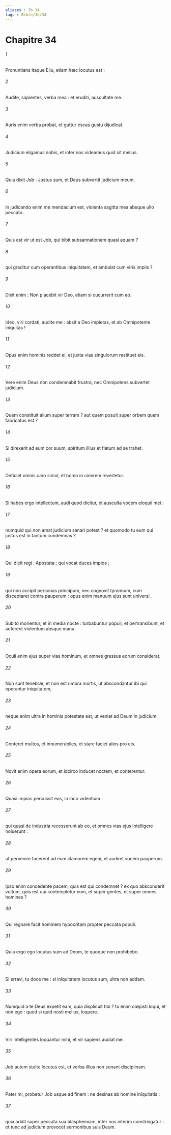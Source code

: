 ```yaml
---
aliases : Jb 34
tags : Bible/Jb/34
---
```


# Chapitre 34

###### 1
Pronuntians itaque Eliu, etiam hæc locutus est :
###### 2
Audite, sapientes, verba mea : et eruditi, auscultate me.
###### 3
Auris enim verba probat, et guttur escas gustu dijudicat.
###### 4
Judicium eligamus nobis, et inter nos videamus quid sit melius.
###### 5
Quia dixit Job : Justus sum, et Deus subvertit judicium meum.
###### 6
In judicando enim me mendacium est, violenta sagitta mea absque ullo peccato.
###### 7
Quis est vir ut est Job, qui bibit subsannationem quasi aquam ?
###### 8
qui graditur cum operantibus iniquitatem, et ambulat cum viris impiis ?
###### 9
Dixit enim : Non placebit vir Deo, etiam si cucurrerit cum eo.
###### 10
Ideo, viri cordati, audite me : absit a Deo impietas, et ab Omnipotente iniquitas !
###### 11
Opus enim hominis reddet ei, et juxta vias singulorum restituet eis.
###### 12
Vere enim Deus non condemnabit frustra, nec Omnipotens subvertet judicium.
###### 13
Quem constituit alium super terram ? aut quem posuit super orbem quem fabricatus est ?
###### 14
Si direxerit ad eum cor suum, spiritum illius et flatum ad se trahet.
###### 15
Deficiet omnis caro simul, et homo in cinerem revertetur.
###### 16
Si habes ergo intellectum, audi quod dicitur, et ausculta vocem eloquii mei :
###### 17
numquid qui non amat judicium sanari potest ? et quomodo tu eum qui justus est in tantum condemnas ?
###### 18
Qui dicit regi : Apostata ; qui vocat duces impios ;
###### 19
qui non accipit personas principum, nec cognovit tyrannum, cum disceptaret contra pauperum : opus enim manuum ejus sunt universi.
###### 20
Subito morientur, et in media nocte : turbabuntur populi, et pertransibunt, et auferent violentum absque manu.
###### 21
Oculi enim ejus super vias hominum, et omnes gressus eorum considerat.
###### 22
Non sunt tenebræ, et non est umbra mortis, ut abscondantur ibi qui operantur iniquitatem,
###### 23
neque enim ultra in hominis potestate est, ut veniat ad Deum in judicium.
###### 24
Conteret multos, et innumerabiles, et stare faciet alios pro eis.
###### 25
Novit enim opera eorum, et idcirco inducet noctem, et conterentur.
###### 26
Quasi impios percussit eos, in loco videntium :
###### 27
qui quasi de industria recesserunt ab eo, et omnes vias ejus intelligere noluerunt :
###### 28
ut pervenire facerent ad eum clamorem egeni, et audiret vocem pauperum.
###### 29
Ipso enim concedente pacem, quis est qui condemnet ? ex quo absconderit vultum, quis est qui contempletur eum, et super gentes, et super omnes homines ?
###### 30
Qui regnare facit hominem hypocritam propter peccata populi.
###### 31
Quia ergo ego locutus sum ad Deum, te quoque non prohibebo.
###### 32
Si erravi, tu doce me : si iniquitatem locutus sum, ultra non addam.
###### 33
Numquid a te Deus expetit eam, quia displicuit tibi ? tu enim cœpisti loqui, et non ego : quod si quid nosti melius, loquere.
###### 34
Viri intelligentes loquantur mihi, et vir sapiens audiat me.
###### 35
Job autem stulte locutus est, et verba illius non sonant disciplinam.
###### 36
Pater mi, probetur Job usque ad finem : ne desinas ab homine iniquitatis :
###### 37
quia addit super peccata sua blasphemiam, inter nos interim constringatur : et tunc ad judicium provocet sermonibus suis Deum.
